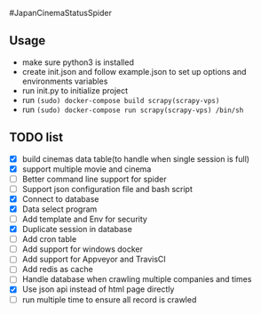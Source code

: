 #JapanCinemaStatusSpider

## Usage
- make sure python3 is installed
- create init.json and follow example.json to set up options and environments variables
- run init.py to initialize project
- run `(sudo) docker-compose build scrapy(scrapy-vps)`
- run `(sudo) docker-compose run scrapy(scrapy-vps) /bin/sh`

## TODO list
- [x] build cinemas data table(to handle when single session is full)
- [x] support multiple movie and cinema
- [ ] Better command line support for spider
- [ ] Support json configuration file and bash script
- [x] Connect to database 
- [x] Data select program
- [ ] Add template and Env for security
- [x] Duplicate session in database
- [ ] Add cron table
- [ ] Add support for windows docker
- [ ] Add support for Appveyor and TravisCI
- [ ] Add redis as cache
- [ ] Handle database when crawling multiple companies and times
- [x] Use json api instead of html page directly
- [ ] run multiple time to ensure all record is crawled